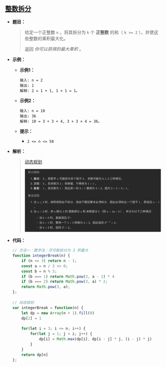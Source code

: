 ## [整数拆分](https://leetcode.cn/problems/integer-break/)

* **题目：**

  >给定一个正整数 `n` ，将其拆分为 `k` 个 **正整数** 的和（ `k >= 2` ），并使这些整数的乘积最大化。
  >
  >返回 *你可以获得的最大乘积* 。

* **示例：**

  * **示例1：**

    ```
    输入: n = 2
    输出: 1
    解释: 2 = 1 + 1, 1 × 1 = 1。
    ```

  * **示例2：**

    ```
    输入: n = 10
    输出: 36
    解释: 10 = 3 + 3 + 4, 3 × 3 × 4 = 36。
    ```

  * **提示：**

    * `2 <= n <= 58`

* **解析：**

  >[动态规划](https://leetcode.cn/problems/integer-break/solution/zheng-shu-chai-fen-by-leetcode-solution/)
  >
  ><img src="18.整数拆分.assets/image-20220802201535920.png" alt="image-20220802201535920" style="zoom:50%;" />

* **代码：**

  ```js
  // 方法一：数学法：尽可能拆分为 3 积最大 
  function integerBreak(n) {
      if (n <= 3) return n - 1;
      const a = n / 3 >> 0;
      const b = n % 3;
      if (b === 1) return Math.pow(3, a - 1) * 4
      if (b === 2) return Math.pow(3, a) * 2;
      return Math.pow(3, a);
  };
  
  // 动态规划
  var integerBreak = function(n) {
      let dp = new Array(n + 1).fill(0)
      dp[2] = 1
  
      for(let i = 3; i <= n; i++) {
          for(let j = 1; j < i; j++) {
              dp[i] = Math.max(dp[i], dp[i - j] * j, (i - j) * j)
          }
      }
      return dp[n]
  };
  
  ```

  